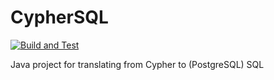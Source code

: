 # CypherSQL

[![Build and Test](https://github.com/DoodleBobBuffPants/CypherSQL/actions/workflows/build.yml/badge.svg)](https://github.com/DoodleBobBuffPants/CypherSQL/actions/workflows/build.yml)

Java project for translating from Cypher to (PostgreSQL) SQL
